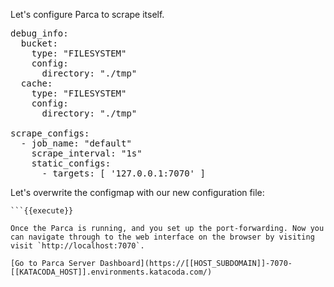 Let's configure Parca to scrape itself.

<pre class="file" data-filename="parca.yml" data-target="replace">
debug_info:
  bucket:
    type: "FILESYSTEM"
    config:
      directory: "./tmp"
  cache:
    type: "FILESYSTEM"
    config:
      directory: "./tmp"

scrape_configs:
  - job_name: "default"
    scrape_interval: "1s"
    static_configs:
      - targets: [ '127.0.0.1:7070' ]
</pre>

Let's overwrite the configmap with our new configuration file:

```
```{{execute}}

Once the Parca is running, and you set up the port-forwarding. Now you can navigate through to the web interface on the browser by visiting visit `http://localhost:7070`.

[Go to Parca Server Dashboard](https://[[HOST_SUBDOMAIN]]-7070-[[KATACODA_HOST]].environments.katacoda.com/)
